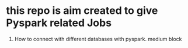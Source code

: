 # this repo is aim created  to give Pyspark related Jobs 

1. How to connect with different databases with pyspark.
medium block
